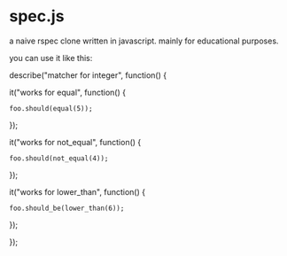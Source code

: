 spec.js
=======

a naive rspec clone written in javascript. mainly for educational purposes.

you can use it like this:

describe("matcher for integer", function() {

  it("works for equal", function() {
	
    foo.should(equal(5));
	
  });
	
  it("works for not_equal", function() {
    
    foo.should(not_equal(4));
  });
  
  it("works for lower_than", function() {
    
    foo.should_be(lower_than(6));
  
  });

});
